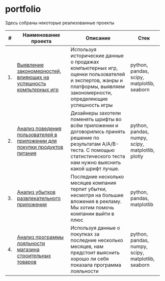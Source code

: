 # portfolio

Здесь собраны некоторые реализованные проекты

| #    | Наименование проекта                | Описание                                                     | Стек                                                         |
| ---- | ------------------------------------------------------------ | ------------------------------------------------------------ | ------------------------------------------------------------ |
| 1.   | [Выявление закономерностей, влияющих на успешность компьтерных игр](https://github.com/lowlet69/portfolio/tree/main/success%20of%20computer%20games) | Используя исторические данные о продажах компьютерных игр, оценки пользователей и экспертов, жанры и платформы, выявляем закономерности, определяющие успешность игры  | python, pandas, scipy, matplotlib, seaborn |
| 2.   | [Анализ поведения пользователей в приложении для покупки продуктов питания](https://github.com/lowlet69/portfolio/tree/main/grocery%20shopping%20app) | Дизайнеры захотели поменять шрифты во всём приложении и договорились принять решение по результатам A/A/B-теста. С помощью статистического теста нам нужно выяснить какой шрифт лучше. | python, pandas, numpy, scipy, matplotlib, plotly |
| 3.   | [Анализ убытков развлекательного приложения](https://github.com/lowlet69/portfolio/tree/main/marketing%20an%20entertainment%20app) | Последние несколько месяцев компания терпит убытки, несмотря на большие вложения в рекламу. Мы хотим помочь компании выйти в плюс | python, pandas, matplotlib |
| 4.   | [Анализ программы лояльности магазина строительных товаров](https://github.com/lowlet69/portfolio/tree/main/loyalty%20program%20in%20retail) | Используя данные о покупках за последние несколько месяцев, нам предстоит выяснить хорошо ли себя показала программа лояльности | python, pandas, numpy, scipy, matplotlib, seaborn |
 
